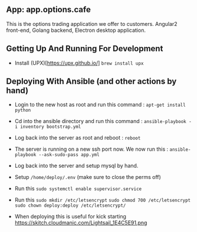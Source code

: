## App: app.options.cafe

This is the options trading application we offer to customers. Angular2 front-end, Golang backend, Electron desktop application. 

## Getting Up And Running For Development

* Install (UPX)[https://upx.github.io/] ```brew install upx```

## Deploying With Ansible (and other actions by hand)

* Login to the new host as root and run this command : ```apt-get install python```

* Cd into the ansible directory and run this command : ```ansible-playbook -i inventory bootstrap.yml```

* Log back into the server as root and reboot : ```reboot```

* The server is running on a new ssh port now. We now run this : ```ansible-playbook --ask-sudo-pass app.yml```

* Log back into the server and setup mysql by hand.

* Setup ```/home/deploy/.env``` (make sure to close the perms off)

* Run this ```sudo systemctl enable supervisor.service```

* Run this ```sudo mkdir /etc/letsencrypt``` ```sudo chmod 700 /etc/letsencrypt``` ```sudo chown deploy:deploy /etc/letsencrypt/```

* When deploying this is useful for kick starting https://skitch.cloudmanic.com/Lightsail_1E4C5E91.png